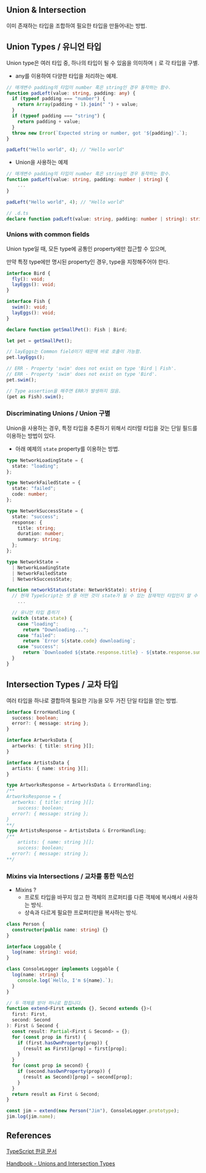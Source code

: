 ## Union & Intersection

이미 존재하는 타입을 조합하여 필요한 타입을 만들어내는 방법.

## Union Types / 유니언 타입

Union type은 여러 타입 중, 하나의 타입이 될 수 있음을 의미하며  `|` 로 각 타입을 구별.

- any를 이용하여 다양한 타입을 처리하는 예제.

```ts
// 매개변수 padding의 타입이 number 혹은 string인 경우 동작하는 함수.
function padLeft(value: string, padding: any) {
  if (typeof padding === "number") {
    return Array(padding + 1).join(" ") + value;
  }
  if (typeof padding === "string") {
    return padding + value;
  }
  throw new Error(`Expected string or number, got '${padding}'.`);
}

padLeft("Hello world", 4); // "Hello world"
```

- Union을 사용하는 예제

```ts
// 매개변수 padding의 타입이 number 혹은 string인 경우 동작하는 함수.
function padLeft(value: string, padding: number | string) {
	...
}

padLeft("Hello world", 4); // "Hello world"
```

```ts
// .d.ts
declare function padLeft(value: string, padding: number | string): string;
```

### Unions with common fields

Union type일 때, 모든 type에 공통인 property에만 접근할 수 있으며,

만약 특정 type에만 명시된 property인 경우, type을 지정해주어야 한다.

```ts
interface Bird {
  fly(): void;
  layEggs(): void;
}

interface Fish {
  swim(): void;
  layEggs(): void;
}

declare function getSmallPet(): Fish | Bird;

let pet = getSmallPet();

// layEggs는 Common field이기 때문에 바로 호출이 가능함.
pet.layEggs();

// ERR - Property 'swim' does not exist on type 'Bird | Fish'.
// ERR - Property 'swim' does not exist on type 'Bird'.
pet.swim();

// Type assertion을 해주면 ERR가 발생하지 않음.
(pet as Fish).swim();
```

### Discriminating Unions / Union 구별

Union을 사용하는 경우,  특정 타입을 추론하기 위해서 리터럴 타입을 갖는 단일 필드를 이용하는 방법이 있다.

- 아래 예제의 `state` property를 이용하는 방법.

```ts
type NetworkLoadingState = {
  state: "loading";
};

type NetworkFailedState = {
  state: "failed";
  code: number;
};

type NetworkSuccessState = {
  state: "success";
  response: {
    title: string;
    duration: number;
    summary: string;
  };
};

type NetworkState =
  | NetworkLoadingState
  | NetworkFailedState
  | NetworkSuccessState;

function networkStatus(state: NetworkState): string {
  // 현재 TypeScript는 셋 중 어떤 것이 state가 될 수 있는 잠재적인 타입인지 알 수 없음.
	...

  // 유니언 타입 좁히기
  switch (state.state) {
    case "loading":
      return "Downloading...";
    case "failed":
      return `Error ${state.code} downloading`;
    case "success":
      return `Downloaded ${state.response.title} - ${state.response.summary}`;
  }
}
```

## Intersection Types / 교차 타입

여러 타입을 하나로 결합하여 필요한 기능을 모두 가진 단일 타입을 얻는 방법.

```ts
interface ErrorHandling {
  success: boolean;
  error?: { message: string };
}

interface ArtworksData {
  artworks: { title: string }[];
}

interface ArtistsData {
  artists: { name: string }[];
}

type ArtworksResponse = ArtworksData & ErrorHandling;
/**
ArtworksResponse = {
  artworks: { title: string }[];
	success: boolean;
  error?: { message: string };
}
**/
type ArtistsResponse = ArtistsData & ErrorHandling;
/**
	artists: { name: string }[];
	success: boolean;
  error?: { message: string };
**/
```

### Mixins via Intersections / 교차를 통한 믹스인

- Mixins ?
    - 프로토 타입을 바꾸지 않고 한 객체의 프로퍼티를 다른 객체에 복사해서 사용하는 방식.
    - 상속과 다르게 필요한 프로퍼티만을 복사하는 방식.

```ts
class Person {
  constructor(public name: string) {}
}

interface Loggable {
  log(name: string): void;
}

class ConsoleLogger implements Loggable {
  log(name: string) {
    console.log(`Hello, I'm ${name}.`);
  }
}

// 두 객체를 받아 하나로 합칩니다.
function extend<First extends {}, Second extends {}>(
  first: First,
  second: Second
): First & Second {
  const result: Partial<First & Second> = {};
  for (const prop in first) {
    if (first.hasOwnProperty(prop)) {
      (result as First)[prop] = first[prop];
    }
  }
  for (const prop in second) {
    if (second.hasOwnProperty(prop)) {
      (result as Second)[prop] = second[prop];
    }
  }
  return result as First & Second;
}

const jim = extend(new Person("Jim"), ConsoleLogger.prototype);
jim.log(jim.name);
```

## References

[TypeScript 한글 문서](https://typescript-kr.github.io/pages/unions-and-intersections.html)

[Handbook - Unions and Intersection Types](https://www.typescriptlang.org/docs/handbook/unions-and-intersections.html)
